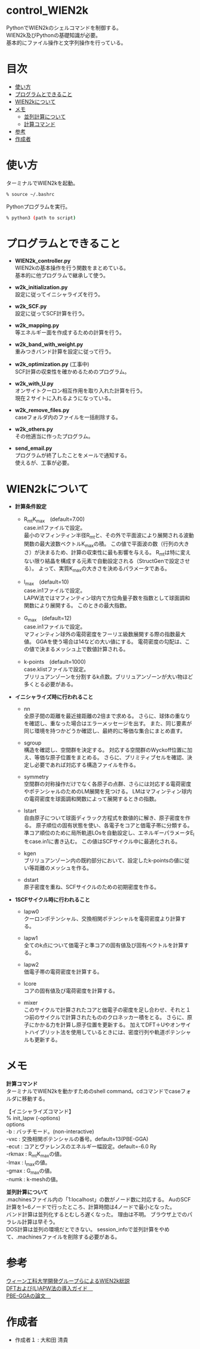 # control_WIEN2k

PythonでWIEN2kのシェルコマンドを制御する。  
WIEN2k及びPythonの基礎知識が必要。  
基本的にファイル操作と文字列操作を行っている。  

# 目次
* [使い方](#usage)
* [プログラムとできること](#can)
* [WIEN2kについて](#w2k)
* [メモ](#note)  
    * [並列計算について](#parallel)
    * [計算コマンド](#command)
* [参考](#ref)
* [作成者](#author)

<h1 id="useage">使い方</h1>

ターミナルでWIEN2kを起動。
```bash
% source ~/.bashrc
```
Pythonプログラムを実行。
```bash
% python3 (path to script)
```

<h1 id="can">プログラムとできること</h1>

* __WIEN2k_controller.py__  
WIEN2kの基本操作を行う関数をまとめている。  
基本的に他プログラムで継承して使う。

* __w2k_initialization.py__  
設定に従ってイニシャライズを行う。

* __w2k_SCF.py__  
設定に従ってSCF計算を行う。

* __w2k_mapping.py__  
等エネルギー面を作成するための計算を行う。

* __w2k_band_with_weight.py__  
重みつきバンド計算を設定に従って行う。

* __w2k_optimization.py__ (工事中)  
SCF計算の収束性を確かめるためのプログラム。

* __w2k_with_U.py__  
オンサイトクーロン相互作用を取り入れた計算を行う。  
現在２サイトに入れるようになっている。

* __w2k_remove_files.py__  
caseフォルダ内のファイルを一括削除する。

* __w2k_others.py__  
その他適当に作ったプログラム。

* __send_email.py__  
プログラムが終了したことをメールで通知する。  
使えるが、工事が必要。

<h1 id="w2k">WIEN2kについて</h1>  

* __計算条件設定__  
    * R<sub>mt</sub>K<sub>max</sub>　(default=7.00)  
    case.in1ファイルで設定。  
    最小のマフィンティン半径R<sub>mt</sub>と、その外で平面波により展開される波動関数の最大波数ベクトルK<sub>max</sub>の積。
    この値で平面波の数（行列の大きさ）が決まるため、計算の収束性に最も影響を与える。
    R<sub>mt</sub>は特に変えない限り結晶を構成する元素で自動設定される（StructGenで設定させる）。
    よって、実質K<sub>max</sub>の大きさを決めるパラメータである。
      
    * l<sub>max</sub>　(default=10)   
    case.in1ファイルで設定。  
    LAPW法ではマフィンティン球内で方位角量子数を指数として球面調和関数により展開する。
    このときの最大指数。  
    
    * G<sub>max</sub>　(default=12)   
    case.in1ファイルで設定。  
    マフィンティン球外の電荷密度をフーリエ級数展開する際の指数最大値。
    GGAを使う場合は14などの大い値にする。
    電荷密度の勾配は、この値で決まるメッシュ上で数値計算される。
    
    * k-points　(default=1000)  
    case.klistファイルで設定。  
    ブリリュアンゾーンを分割するk点数。ブリリュアンゾーンが大い物ほど多くとる必要がある。

* __イニシャライズ時に行われること__

    * nn  
    全原子間の距離を最近接距離の2倍まで求める。
    さらに、球体の重なりを確認し、重なった場合はエラーメッセージを出す。
    また、同じ要素が同じ環境を持つかどうか確認し、最終的に等価な集合にまとめ直す。
    
    * sgroup  
    構造を確認し、空間群を決定する。
    対応する空間群のWyckoff位置に加え、等価な原子位置をまとめる。
    さらに、プリミティブセルを確認、決定し必要であれば対応する構造ファイルを作る。
    
    * symmetry  
    空間群の対称操作だけでなく各原子の点群、さらには対応する電荷密度やポテンシャルのためのLM展開を見つける。
    LMはマフィンティン球内の電荷密度を球面調和関数によって展開するときの指数。
    
    * lstart  
    自由原子について球面ディラック方程式を数値的に解き、原子密度を作る。
    原子順位の固有状態を使い、各電子をコアと価電子帯に分類する。
    準コア順位のために局所軌道LOsを自動設定し、エネルギーパラメータE<sub>l</sub>をcase.in1に書き込む。
    この値はSCFサイクル中に最適化される。
    
    * kgen  
    ブリリュアンゾーン内の既約部分において、設定したk-pointsの値に従い等距離のメッシュを作る。
    
    * dstart  
    原子密度を重ね、SCFサイクルのための初期密度を作る。

* __1SCFサイクル時に行われること__

    * lapw0  
    クーロンポテンシャル、交換相関ポテンシャルを電荷密度より計算する。
    
    * lapw1  
    全てのk点について価電子と準コアの固有値及び固有ベクトルを計算する。
    
    * lapw2  
    価電子帯の電荷密度を計算する。
    
    * lcore  
    コアの固有値及び電荷密度を計算する。
    
    * mixer  
    このサイクルで計算されたコアと価電子の密度を足し合わせ、それと１つ前のサイクルで計算されたもののクロネッカー積をとる。
    さらに、原子にかかる力を計算し原子位置を更新する。
    加えてDFT＋Uやオンサイトハイブリット法を使用しているときには、密度行列や軌道ポテンシャルも更新する。
    
    

<h1 id="note">メモ</h1>

<p id="command"><b>計算コマンド</b><br>
ターミナルでWIEN2kを動かすためのshell command。cdコマンドでcaseフォルダに移動する。<br>

【イニシャライズコマンド】<br>
% init_lapw (-options)  
options  
-b : バッチモード。(non-interactive)  
-vxc : 交換相関ポテンシャルの番号。default=13(PBE-GGA)  
-ecut : コアとヴァレンスのエネルギー幅設定。default=-6.0 Ry  
-rkmax : R<sub>mt</sub>K<sub>max</sub>の値。  
-lmax : l<sub>max</sub>の値。  
-gmax : G<sub>max</sub>の値。  
-numk : k-meshの値。
</p>

<p id="parallel"><b>並列計算について</b><br>
.machinesファイル内の「1:localhost」の数がノード数に対応する。
AuのSCF計算を1~6ノードで行ったところ、計算時間は4ノードで最小となった。<br>  
バンド計算は並列化するとむしろ遅くなった。
理由は不明。
ブラウザ上でのパラレル計算は早そう。<br>
DOS計算は並列の環境だとできない。
session_infoで並列計算をやめて、.machinesファイルを削除する必要がある。
</p>

<h1 id="ref">参考</h1>

<a href="https://aip.scitation.org/doi/10.1063/1.5143061" target="_blank">ウィーン工科大学開発グループらによるWIEN2k総説</a>  
<a href="http://susi.theochem.tuwien.ac.at/reg_user/textbooks/DFT_and_LAPW_2nd.pdf" target="_blank">DFTおよび(L)APW法の導入ガイド　</a>  
<a href="https://journals.aps.org/prl/abstract/10.1103/PhysRevLett.77.3865" target="_blank">PBE-GGAの論文　</a>

<h1 id="author">作成者</h1>

* 作成者１ : 大和田 清貴

